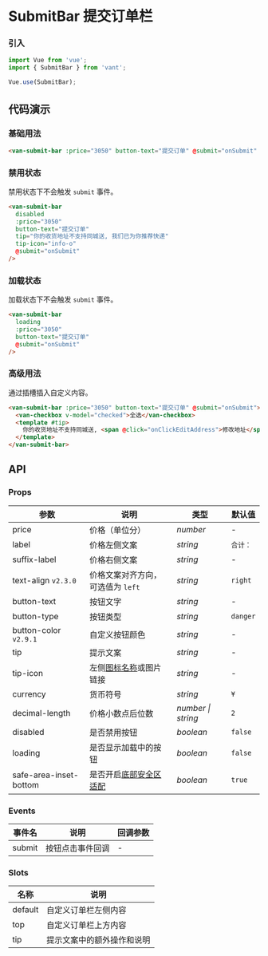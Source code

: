 # SubmitBar 提交订单栏

### 引入

```js
import Vue from 'vue';
import { SubmitBar } from 'vant';

Vue.use(SubmitBar);
```

## 代码演示

### 基础用法

```html
<van-submit-bar :price="3050" button-text="提交订单" @submit="onSubmit" />
```

### 禁用状态

禁用状态下不会触发 `submit` 事件。

```html
<van-submit-bar
  disabled
  :price="3050"
  button-text="提交订单"
  tip="你的收货地址不支持同城送, 我们已为你推荐快递"
  tip-icon="info-o"
  @submit="onSubmit"
/>
```

### 加载状态

加载状态下不会触发 `submit` 事件。

```html
<van-submit-bar
  loading
  :price="3050"
  button-text="提交订单"
  @submit="onSubmit"
/>
```

### 高级用法

通过插槽插入自定义内容。

```html
<van-submit-bar :price="3050" button-text="提交订单" @submit="onSubmit">
  <van-checkbox v-model="checked">全选</van-checkbox>
  <template #tip>
    你的收货地址不支持同城送, <span @click="onClickEditAddress">修改地址</span>
  </template>
</van-submit-bar>
```

## API

### Props

| 参数 | 说明 | 类型 | 默认值 |
| --- | --- | --- | --- |
| price | 价格（单位分） | _number_ | - |
| label | 价格左侧文案 | _string_ | `合计：` |
| suffix-label | 价格右侧文案 | _string_ | - |
| text-align `v2.3.0` | 价格文案对齐方向，可选值为 `left` | _string_ | `right` |
| button-text | 按钮文字 | _string_ | - |
| button-type | 按钮类型 | _string_ | `danger` |
| button-color `v2.9.1` | 自定义按钮颜色 | _string_ | - |
| tip | 提示文案 | _string_ | - |
| tip-icon | 左侧[图标名称](#/zh-CN/icon)或图片链接 | _string_ | - |
| currency | 货币符号 | _string_ | `¥` |
| decimal-length | 价格小数点后位数 | _number \| string_ | `2` |
| disabled | 是否禁用按钮 | _boolean_ | `false` |
| loading | 是否显示加载中的按钮 | _boolean_ | `false` |
| safe-area-inset-bottom | 是否开启[底部安全区适配](#/zh-CN/advanced-usage#di-bu-an-quan-qu-gua-pei) | _boolean_ | `true` |

### Events

| 事件名 | 说明             | 回调参数 |
| ------ | ---------------- | -------- |
| submit | 按钮点击事件回调 | -        |

### Slots

| 名称    | 说明                       |
| ------- | -------------------------- |
| default | 自定义订单栏左侧内容       |
| top     | 自定义订单栏上方内容       |
| tip     | 提示文案中的额外操作和说明 |
